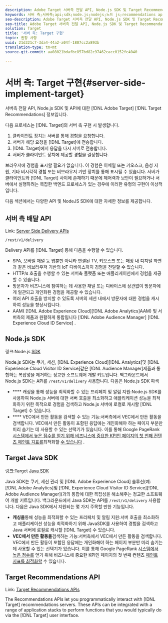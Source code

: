 ```yaml
---
description: Adobe Target 서버측 전달 API, Node.js SDK 및 Target Recommendations API에 대한 정보입니다.
keywords: 서버 측;서버측;api;sdk;node.js;nodejs;노드 js;recommendations api;api:apis
seo-description: Adobe Target 서버측 전달 API, Node.js SDK 및 Target Recommendations API에 대한 정보입니다.
seo-title: Adobe Target 서버측 전달 API, Node.js SDK 및 Target Recommendations API에 대한 정보입니다.
solution: Target
title: '서버 측: Target 구현'
topic: 권장 사항
uuid: 21d321c7-3da4-44a2-a04f-1807cc2a893b
translation-type: tm+mt
source-git-commit: aa08021bdafbc857bd82c97462cacc0152fc4040

---
```



# 서버 측: Target 구현{#server-side-implement-target}

서버측 전달 API, Node.js SDK 및 API에 대한 [!DNL Adobe Target] [!DNL Target Recommendations] 정보입니다.

다음 프로세스는 [!DNL Target]의 서버 측 구현 시 발생합니다.

1. 클라이언트 장치는 서버를 통해 경험을 요청합니다.
1. 서버가 해당 요청을 [!DNL Target]에 전송합니다.
1. [!DNL Target]에서 응답을 다시 서버로 전송합니다.
1. 서버가 클라이언트 장치에 제공할 경험을 결정합니다.

브라우저에 경험을 표시할 필요가 없습니다. 이 경험은 이메일 또는 키오스크, 음성 지원, 기타 비시각적 경험 또는 비브라우저 기반 장치를 통해 표시될 수 있습니다. 서버가 클라이언트와 [!DNL Target] 사이에 존재하기 때문에 제어력과 보안이 필요하거나 서버에서 실행하려는 복잡한 백엔드 프로세스가 있는 경우에 이러한 유형의 구현이 이상적입니다.

다음 섹션에서는 다양한 API 및 NodeJS SDK에 대한 자세한 정보를 제공합니다.

## 서버 측 배달 API

Link: [Server Side Delivery APIs](https://developers.adobetarget.com/api/delivery-api/)

`/rest/v1/delivery`

Delivery API를 [!DNL Target] 통해 다음을 수행할 수 있습니다.

* SPA, 모바일 채널 등 웹뿐만 아니라 연결된 TV, 키오스크 또는 매장 내 디지털 화면과 같은 비브라우저 기반의 IoT 디바이스까지 경험을 전달할 수 있습니다.
* HTTP/s 호출을 수행할 수 있는 서버측 플랫폼 또는 애플리케이션에서 경험을 제공할 수 있습니다.
* 방문자가 비즈니스에 참여하는 데 사용한 채널 또는 디바이스에 상관없이 방문자에게 일관되고 개인화된 경험을 제공할 수 있습니다.
* 여러 API 호출을 방지할 수 있도록 서버의 세션 내에서 방문자에 대한 경험을 캐시하여 성능을 향상시킵니다.
* AAM( [!DNL Adobe Experience Cloud][!DNL Adobe Analytics]AAM) 및 서버측의 제품과 원활하게 통합됩니다 [!DNL Adobe Audience Manager] [!DNL Experience Cloud ID Service] .

## Node.js SDK

링크:Node.js [SDK](https://github.com/adobe/target-nodejs-sdk)

Node.js SDK는 쿠키, 세션, [!DNL Experience Cloud][!DNL Analytics]및 [!DNL Experience Cloud Visitor ID Service]같은 [!DNL Audience Manager]제품과 통합하는 복잡성을 제거하는 정교한 소프트웨어 개발 키트입니다. 백그라운드에서 Node.js SDK는 API를 `/rest/v1/delivery` 사용합니다. 다음은 Node.js SDK 파섹

* **** 캐싱을 통해 성능을 최적화할 수 있는 프리페치 및 알림 지원:Node.js SDK를 사용하여 Node.js 서버에 대한 서버 호출을 최소화하고 애플리케이션 성능을 최적화하기 위한 목적으로 경험을 검색하고 Node.js 서버에 로컬로 캐시할 [!DNL Target] 수 있습니다.
* **** VEC에서 만든 활동을 검색할 수 있는 기능:서버측에서 VEC에서 만든 활동을 검색합니다. VEC에서 만든 활동이 포함된 응답에는 개인화해야 하는 페이지 부분만 미리 숨기는 데 사용할 수 있는 선택기가 있습니다. 이를 통해 Google PageRank [시스템에서 높은 점수를 얻기 위해 비즈니스에 중요한 KPI인 페이지의 첫 번째 컨텐츠 페인트 지표를](https://developers.google.com/web/fundamentals/performance/user-centric-performance-metrics.html)최적화할 [수 있습니다](https://en.wikipedia.org/wiki/PageRank) .

## Target Java SDK

링크:Target [Java SDK](https://github.com/adobe/target-java-sdk)

Java SDK는 쿠키, 세션 관리 및 [!DNL Adobe Experience Cloud] 솔루션(예: [!DNL Adobe Analytics]및 [!DNL Experience Cloud Visitor ID Service][!DNL Adobe Audience Manager])과의 통합에 대한 복잡성을 해소해주는 정교한 소프트웨어 개발 키트입니다. 백그라운드에서 Java SDK는 API를 `/rest/v1/delivery` 사용합니다. 다음은 Java SDK에서 지원되는 몇 가지 주목할 만한 기능입니다.

* **캐싱을**&#x200B;통해 성능을 최적화할 수 있는 프리페치 및 알림 지원:서버 호출을 최소화하고 애플리케이션 성능을 최적화하기 위해 JavaSDK를 사용하여 경험을 검색하고 Java 서버에 로컬로 캐시할 [!DNL Target] 수 있습니다.
* **VEC에서 만든 활동을**&#x200B;검색하는 기능:서버측에서 VEC에서 만든 활동을 검색합니다. VEC에서 만든 활동이 포함된 응답에는 개인화해야 하는 페이지 부분만 미리 숨기는 데 사용할 수 있는 선택기가 있습니다. 이를 통해 Google PageRank [시스템에서 높은 점수를](https://developers.google.com/web/fundamentals/performance/user-centric-performance-metrics.html) 얻기 위해 비즈니스에 중요한 KPI인 페이지의 첫 번째 컨텐츠 [페인트 지표를 최적화할](https://en.wikipedia.org/wiki/PageRank) 수 있습니다.

## Target Recommendations API

Link: [Target Recommendations APIs](https://developers.adobetarget.com/api/recommendations)

The Recommendations APIs let you programmatically interact with [!DNL Target] recommendations servers. These APIs can be integrated with a range of application stacks to perform functions that you would typically do via the [!DNL Target] user interface.
